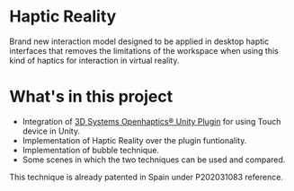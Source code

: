 # Haptic Reality

Brand new interaction model designed to be applied in desktop haptic interfaces that removes the limitations of the workspace when using this kind of haptics for interaction in virtual reality.


# What's in this project

  - Integration of [3D Systems Openhaptics® Unity Plugin](https://assetstore.unity.com/packages/tools/integration/3d-systems-openhaptics-unity-plugin-134024) for using Touch device in Unity.
  - Implementation of Haptic Reality over the plugin funtionality.
  - Implementation of bubble technique.
  - Some scenes in which the two techniques can be used and compared.


This technique is already patented in Spain under P202031083 reference.